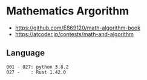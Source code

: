 # Mathematics Argorithm
- https://github.com/E869120/math-algorithm-book
- https://atcoder.jp/contests/math-and-algorithm

## Language
```
001 - 027: python 3.8.2
027 -    : Rust 1.42.0
```
